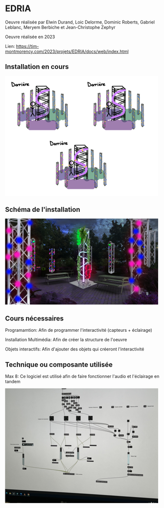 # EDRIA

Oeuvre réalisée par Elwin Durand, Loic Delorme, Dominic Roberts, Gabriel Leblanc, Meryem Berbiche et Jean-Christophe Zephyr

Oeuvre réalisée en 2023

Lien: https://tim-montmorency.com/2023/projets/EDRIA/docs/web/index.html

## Installation en cours

<img src="../Medias/scena.png" style="width: 500px;"></img>

## Schéma de l'installation

<img src="../Medias/visualisation.png" style="width: 500px;"></img>

## Cours nécessaires

Programamtion: Afin de programmer l'interactivité (capteurs + éclairage)

Installation Multimédia: Afin de créer la structure de l'oeuvre

Objets interactifs: Afin d'ajouter des objets qui créeront l'interactivité

## Technique ou composante utilisée

Max 8: Ce logiciel est utilisé afin de faire fonctionner l'audio et l'éclairage en tandem

<img src="../Medias/ManPatcher.jpg" style="width: 500px;"></img>
